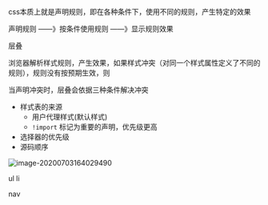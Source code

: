 css本质上就是声明规则，即在各种条件下，使用不同的规则，产生特定的效果

声明规则 ——》按条件使用规则 ——》显示规则效果

层叠

​	浏览器解析样式规则，产生效果，如果样式冲突（对同一个样式属性定义了不同的规则），规则没有按预期生效，则

当声明冲突时，层叠会依据三种条件解决冲突

- 样式表的来源
  - 用户代理样式(默认样式)
  - `!import` 标记为重要的声明，优先级更高
- 选择器的优先级
- 源码顺序

![image-20200703164029490](F:\note\web\css\1.简介\image-20200703164029490.png)







ul  li

nav




